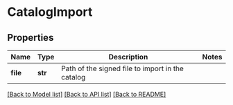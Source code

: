 # CatalogImport

## Properties
Name | Type | Description | Notes
------------ | ------------- | ------------- | -------------
**file** | **str** | Path of the signed file to import in the catalog | 

[[Back to Model list]](../README.md#documentation-for-models) [[Back to API list]](../README.md#documentation-for-api-endpoints) [[Back to README]](../README.md)


